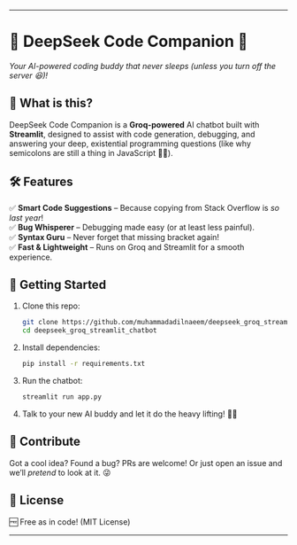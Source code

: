 

---

# 🚀 DeepSeek Code Companion 🤖  

*Your AI-powered coding buddy that never sleeps (unless you turn off the server 😆)!*  

## 🎯 What is this?  
DeepSeek Code Companion is a **Groq-powered** AI chatbot built with **Streamlit**, designed to assist with code generation, debugging, and answering your deep, existential programming questions (like why semicolons are still a thing in JavaScript 🤷‍♂️).  

## 🛠️ Features  
✅ **Smart Code Suggestions** – Because copying from Stack Overflow is *so last year*!  
✅ **Bug Whisperer** – Debugging made easy (or at least less painful).  
✅ **Syntax Guru** – Never forget that missing bracket again!  
✅ **Fast & Lightweight** – Runs on Groq and Streamlit for a smooth experience.  

## 🚀 Getting Started  
1. Clone this repo:  
   ```bash
   git clone https://github.com/muhammadadilnaeem/deepseek_groq_streamlit_chatbot.git
   cd deepseek_groq_streamlit_chatbot
   ```
2. Install dependencies:  
   ```bash
   pip install -r requirements.txt
   ```
3. Run the chatbot:  
   ```bash
   streamlit run app.py
   ```
4. Talk to your new AI buddy and let it do the heavy lifting! 🎩✨  

## 🤝 Contribute  
Got a cool idea? Found a bug? PRs are welcome! Or just open an issue and we’ll *pretend* to look at it. 😜  

## 📜 License  
🆓 Free as in code! (MIT License)  


------
